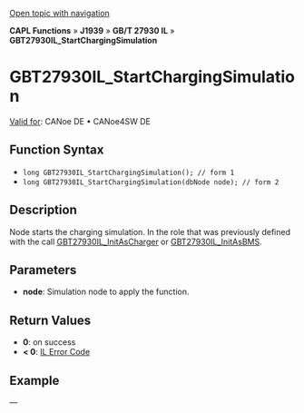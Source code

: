 [Open topic with navigation](../../../../../../CANoeDEFamily.htm#Topics/CAPLFunctions/J1939/GBT27930InteractionLayer/Functions/CAPLfunctionGBT27930ILStartChargingSimulation.md)

**CAPL Functions** » **J1939** » **GB/T 27930 IL** » **GBT27930IL_StartChargingSimulation**

# GBT27930IL_StartChargingSimulation

[Valid for](../../../../Shared/FeatureAvailability.md):  CANoe DE • CANoe4SW DE

## Function Syntax

- `long GBT27930IL_StartChargingSimulation(); // form 1`
- `long GBT27930IL_StartChargingSimulation(dbNode node); // form 2`

## Description

Node starts the charging simulation. In the role that was previously defined with the call [GBT27930IL_InitAsCharger](CAPLfunctionGBT27930ILInitAsCharger.md) or [GBT27930IL_InitAsBMS](CAPLfunctionGBT27930ILInitAsBMS.md).

## Parameters

- **node**: Simulation node to apply the function.

## Return Values

- **0**: on success
- **< 0**: [IL Error Code](../../../CAPLfunctionsISOj1939ErrorCodes.md)

## Example

—

